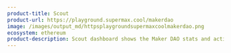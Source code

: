 ```yaml
---
product-title: Scout
product-url: https://playground.supermax.cool/makerdao
image: /images/output_md/httpsplaygroundsupermaxcoolmakerdao.png
ecosystem: ethereum
product-description: Scout dashboard shows the Maker DAO stats and activities on mainnet.
---
```

